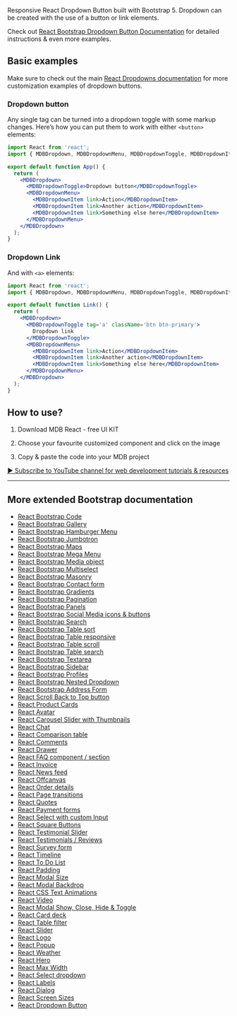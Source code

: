 Responsive React Dropdown Button built with Bootstrap 5. Dropdown can be created with the use of a button or link elements.

Check out [React Bootstrap Dropdown Button Documentation](https://mdbootstrap.com/docs/react/extended/dropdown-button/) for detailed instructions & even more examples.

## Basic examples

Make sure to check out the main [React Dropdowns documentation](https://mdbootstrap.com/docs/react/extended/dropdown-button/) for more customization examples of dropdown buttons.

### Dropdown button

Any single tag can be turned into a dropdown toggle with some markup changes. Here’s how you can put them to work with either `<button>` elements:

```jsx
import React from 'react';
import { MDBDropdown, MDBDropdownMenu, MDBDropdownToggle, MDBDropdownItem } from 'mdb-react-ui-kit';

export default function App() {
  return (
    <MDBDropdown>
      <MDBDropdownToggle>Dropdown button</MDBDropdownToggle>
      <MDBDropdownMenu>
        <MDBDropdownItem link>Action</MDBDropdownItem>
        <MDBDropdownItem link>Another action</MDBDropdownItem>
        <MDBDropdownItem link>Something else here</MDBDropdownItem>
      </MDBDropdownMenu>
    </MDBDropdown>
  );
}
```

### Dropdown Link

And with `<a>` elements:

```jsx
import React from 'react';
import { MDBDropdown, MDBDropdownMenu, MDBDropdownToggle, MDBDropdownItem } from 'mdb-react-ui-kit';

export default function Link() {
  return (
    <MDBDropdown>
      <MDBDropdownToggle tag='a' className='btn btn-primary'>
        Dropdown link
      </MDBDropdownToggle>
      <MDBDropdownMenu>
        <MDBDropdownItem link>Action</MDBDropdownItem>
        <MDBDropdownItem link>Another action</MDBDropdownItem>
        <MDBDropdownItem link>Something else here</MDBDropdownItem>
      </MDBDropdownMenu>
    </MDBDropdown>
  );
}
```


## How to use?

1. Download MDB React - free UI KIT

2. Choose your favourite customized component and click on the image

3. Copy & paste the code into your MDB project

[▶️ Subscribe to YouTube channel for web development tutorials & resources](https://www.youtube.com/MDBootstrap?sub_confirmation=1)

___

## More extended Bootstrap documentation
<ul>
<li><a href="https://mdbootstrap.com/docs/react/extended/code/">React Bootstrap Code</a></li>
<li><a href="https://mdbootstrap.com/docs/react/extended/gallery/">React Bootstrap Gallery</a></li>
<li><a href="https://mdbootstrap.com/docs/react/extended/hamburger-menu/">React Bootstrap Hamburger Menu</a></li>
<li><a href="https://mdbootstrap.com/docs/react/extended/jumbotron/">React Bootstrap Jumbotron</a></li>
<li><a href="https://mdbootstrap.com/docs/react/extended/maps/">React Bootstrap Maps</a></li>
<li><a href="https://mdbootstrap.com/docs/react/extended/mega-menu//">React Bootstrap Mega Menu</a></li>
<li><a href="https://mdbootstrap.com/docs/react/extended/media-object/">React Bootstrap Media object</a></li>
<li><a href="https://mdbootstrap.com/docs/react/extended/multiselect/">React Bootstrap Multiselect</a></li>
<li><a href="https://mdbootstrap.com/docs/react/extended/masonry/">React Bootstrap Masonry</a></li>
<li><a href="https://mdbootstrap.com/docs/react/extended/contact/">React Bootstrap Contact form</a></li>
<li><a href="https://mdbootstrap.com/docs/react/extended/gradients/">React Bootstrap Gradients</a></li>
<li><a href="https://mdbootstrap.com/docs/react/extended/pagination/">React Bootstrap Pagination</a></li>
<li><a href="https://mdbootstrap.com/docs/react/extended/panels/">React Bootstrap Panels</a></li>
<li><a href="https://mdbootstrap.com/docs/react/extended/social-media/">React Bootstrap Social Media icons & buttons</a></li>
<li><a href="https://mdbootstrap.com/docs/react/extended/search/">React Bootstrap Search</a></li>
<li><a href="https://mdbootstrap.com/docs/react/extended/table-sort/">React Bootstrap Table sort</a></li>
<li><a href="https://mdbootstrap.com/docs/react/extended/table-responsive/">React Bootstrap Table responsive</a></li>
<li><a href="https://mdbootstrap.com/docs/react/extended/table-scroll/">React Bootstrap Table scroll</a></li>
<li><a href="https://mdbootstrap.com/docs/react/extended/table-search/">React Bootstrap Table search</a></li>
<li><a href="https://mdbootstrap.com/docs/react/extended/textarea/">React Bootstrap Textarea</a></li>
<li><a href="https://mdbootstrap.com/docs/react/extended/sidebar/">React Bootstrap Sidebar</a></li>
<li><a href="https://mdbootstrap.com/docs/react/extended/profiles/">React Bootstrap Profiles</a></li>
<li><a href="https://mdbootstrap.com/docs/react/extended/dropdown-multilevel/">React Bootstrap Nested Dropdown</a></li>
<li><a href="https://mdbootstrap.com/docs/react/extended/bootstrap-address-form/">React Bootstrap Address Form</a></li>
<li><a href="https://mdbootstrap.com/docs/react/extended/back-to-top">React Scroll Back to Top button</a></li>
<li><a href="https://mdbootstrap.com/docs/react/extended/product-cards">React Product Cards</a></li>
<li><a href="https://mdbootstrap.com/docs/react/extended/avatar">React Avatar</a></li>
<li><a href="https://mdbootstrap.com/docs/react/extended/carousel-with-thumbnails">React Carousel Slider with Thumbnails</a></li>
<li><a href="https://mdbootstrap.com/docs/react/extended/chat">React Chat</a></li>
<li><a href="https://mdbootstrap.com/docs/react/extended/comparison-table">React Comparison table</a></li>
<li><a href="https://mdbootstrap.com/docs/react/extended/comments">React Comments</a></li>
<li><a href="https://mdbootstrap.com/docs/react/extended/drawer">React Drawer</a></li>
<li><a href="https://mdbootstrap.com/docs/react/extended/faq">React FAQ component / section</a></li>
<li><a href="https://mdbootstrap.com/docs/react/extended/invoice">React Invoice</a></li>
<li><a href="https://mdbootstrap.com/docs/react/extended/news-feed">React News feed</a></li>
<li><a href="https://mdbootstrap.com/docs/react/extended/offcanvas">React Offcanvas</a></li>
<li><a href="https://mdbootstrap.com/docs/react/extended/order-details">React Order details</a></li>
<li><a href="https://mdbootstrap.com/docs/react/extended/page-transitions">React Page transitions</a></li>
<li><a href="https://mdbootstrap.com/docs/react/extended/quotes">React Quotes</a></li>
<li><a href="https://mdbootstrap.com/docs/react/extended/payment-forms">React Payment forms</a></li>
<li><a href="https://mdbootstrap.com/docs/react/extended/select-with-custom-input">React Select with custom Input</a></li>
<li><a href="https://mdbootstrap.com/docs/react/extended/square-buttons">React Square Buttons</a></li>
<li><a href="https://mdbootstrap.com/docs/react/extended/testimonial-slider">React Testimonial Slider</a></li>
<li><a href="https://mdbootstrap.com/docs/react/extended/testimonials">React Testimonials / Reviews</a></li>
<li><a href="https://mdbootstrap.com/docs/react/extended/bootstrap-survey-form">React Survey form</a></li>
<li><a href="https://mdbootstrap.com/docs/react/extended/timeline">React Timeline</a></li>
<li><a href="https://mdbootstrap.com/docs/react/extended/to-do-list">React To Do List</a></li>
<li><a href="https://mdbootstrap.com/docs/react/extended/padding">React Padding</a></li>
<li><a href="https://mdbootstrap.com/docs/react/extended/modal-size">React Modal Size</a></li>
<li><a href="https://mdbootstrap.com/docs/react/extended/modal-backdrop">React Modal Backdrop</a></li>
<li><a href="https://mdbootstrap.com/docs/react/extended/css-text-animations">React CSS Text Animations</a></li>
<li><a href="https://mdbootstrap.com/docs/react/extended/video">React Video</a></li>
<li><a href="https://mdbootstrap.com/docs/react/extended/modal-methods">React Modal Show, Close, Hide & Toggle</a></li>
<li><a href="https://mdbootstrap.com/docs/react/extended/card-deck">React Card deck</a></li>
<li><a href="https://mdbootstrap.com/docs/react/extended/table-filter">React Table filter</a></li>
<li><a href="https://mdbootstrap.com/docs/react/extended/slider">React Slider</a></li>
<li><a href="https://mdbootstrap.com/docs/react/extended/logo">React Logo</a></li>
<li><a href="https://mdbootstrap.com/docs/react/extended/popup">React Popup</a></li>
<li><a href="https://mdbootstrap.com/docs/react/extended/weather">React Weather</a></li>
<li><a href="https://mdbootstrap.com/docs/react/extended/hero">React Hero</a></li>
<li><a href="https://mdbootstrap.com/docs/react/extended/max-width">React Max Width</a></li>
<li><a href="https://mdbootstrap.com/docs/react/extended/select-dropdown">React Select dropdown</a></li>
<li><a href="https://mdbootstrap.com/docs/react/extended/labels">React Labels</a></li>
<li><a href="https://mdbootstrap.com/docs/react/extended/dialog">React Dialog</a></li>
<li><a href="https://mdbootstrap.com/docs/react/extended/screen-sizes">React Screen Sizes</a></li>
<li><a href="https://mdbootstrap.com/docs/react/extended/dropdown-button">React Dropdown Button</a></li>
</ul>